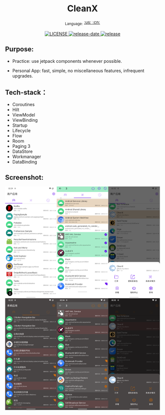 <h1 align="center">CleanX</h1>

<div align="center">
  <sub>Language:</sub>
  <a href="README.md#readme">
    <span>:us:</span>
  </a>
  <a href="README-CN.md#readme">
    <span>:cn:</span>
  </a>
</div>
<br>

<div align="center">
  <!-- License -->
  <a href="LICENSE">
    <img src="https://img.shields.io/github/license/xtvj/cleanx.svg" alt="LICENSE">
  </a>
 <!-- release-date -->
  <a href="https://github.com/xtvj/cleanx/releases/latest">
    <img src="https://img.shields.io/github/release-date/xtvj/cleanx" alt="release-date">
  </a>
 <!-- release -->
  <a href="https://github.com/xtvj/cleanx/releases">
    <img src="https://img.shields.io/github/v/release/xtvj/cleanx?include_prereleases" alt="release">
  </a>

</div>

## Purpose:

- Practice: use jetpack components whenever possible.

- Personal App: fast, simple, no miscellaneous features, infrequent upgrades.

## Tech-stack：

- Coroutines
- Hilt
- ViewModel
- ViewBinding
- Startup
- Lifecycle
- Flow
- Room
- Paging 3
- DataStore
- Workmanager
- DataBinding

## Screenshot:

![](screenshot/screenshot.png?raw=true)
